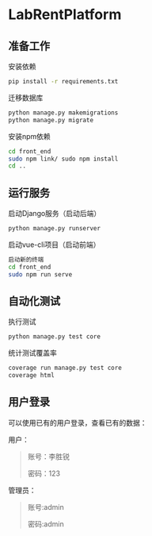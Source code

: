 # LabRentPlatform


## 准备工作
安装依赖

```bash
pip install -r requirements.txt
```

迁移数据库

```bash
python manage.py makemigrations
python manage.py migrate
```

安装npm依赖

```bash
cd front_end
sudo npm link/ sudo npm install
cd ..
```
## 运行服务

启动Django服务（启动后端）

```bash
python manage.py runserver
```

启动vue-cli项目（启动前端）

```bash
启动新的终端
cd front_end
sudo npm run serve
```

## 自动化测试

执行测试

```bash
python manage.py test core
```

统计测试覆盖率

```bash
coverage run manage.py test core
coverage html
```

## 用户登录
可以使用已有的用户登录，查看已有的数据：

用户：
> 账号：李胜锐
>
> 密码：123

管理员：
> 账号:admin
>
> 密码:admin
